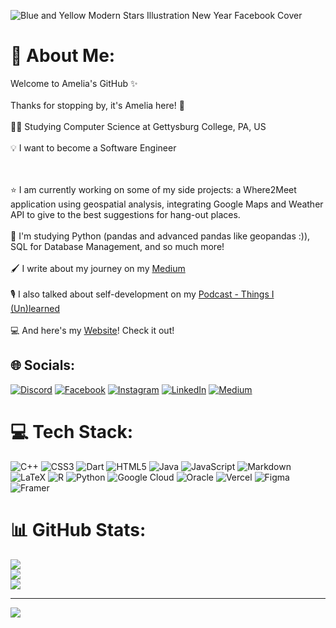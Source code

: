    ![Blue and Yellow Modern Stars Illustration New Year Facebook Cover](https://github.com/dntrAnh/dntrAnh/assets/130517596/dc9a86b7-5a7a-42bd-9054-31189eb8ef7e)

# 💫 About Me:
Welcome to Amelia's GitHub ✨<br><br>Thanks for stopping by, it's Amelia here! 👻
<br><br>👩‍💻 Studying Computer Science at Gettysburg College, PA, US
<br><br>💡 I want to become a Software Engineer

<br><br>⭐️ I am currently working on some of my side projects: a Where2Meet application using geospatial analysis, integrating Google Maps and Weather API to give to the best suggestions for hang-out places. 
<br><br>🫠 I'm studying Python (pandas and advanced pandas like geopandas :)), SQL for Database Management, and so much more! 
<br><br>🖌️ I write about my journey on my [Medium](https://medium.com/@dntramanh19)
<br><br>🎙️ I also talked about self-development on my [Podcast - Things I (Un)learned](https://podcasters.spotify.com/pod/show/things-i-unlearned)
<br><br>💻 And here's my [Website](https://ameliado.framer.website)! Check it out!


## 🌐 Socials:
[![Discord](https://img.shields.io/badge/Discord-%237289DA.svg?logo=discord&logoColor=white)](https://discord.gg/kukumber1910) [![Facebook](https://img.shields.io/badge/Facebook-%231877F2.svg?logo=Facebook&logoColor=white)](https://facebook.com/itskukumber/) [![Instagram](https://img.shields.io/badge/Instagram-%23E4405F.svg?logo=Instagram&logoColor=white)](https://instagram.com/trammmanh_) [![LinkedIn](https://img.shields.io/badge/LinkedIn-%230077B5.svg?logo=linkedin&logoColor=white)](https://linkedin.com/in/amelia-do) [![Medium](https://img.shields.io/badge/Medium-12100E?logo=medium&logoColor=white)](https://medium.com/@dntramanh19) 

# 💻 Tech Stack:
![C++](https://img.shields.io/badge/c++-%2300599C.svg?style=for-the-badge&logo=c%2B%2B&logoColor=white) ![CSS3](https://img.shields.io/badge/css3-%231572B6.svg?style=for-the-badge&logo=css3&logoColor=white) ![Dart](https://img.shields.io/badge/dart-%230175C2.svg?style=for-the-badge&logo=dart&logoColor=white) ![HTML5](https://img.shields.io/badge/html5-%23E34F26.svg?style=for-the-badge&logo=html5&logoColor=white) ![Java](https://img.shields.io/badge/java-%23ED8B00.svg?style=for-the-badge&logo=openjdk&logoColor=white) ![JavaScript](https://img.shields.io/badge/javascript-%23323330.svg?style=for-the-badge&logo=javascript&logoColor=%23F7DF1E) ![Markdown](https://img.shields.io/badge/markdown-%23000000.svg?style=for-the-badge&logo=markdown&logoColor=white) ![LaTeX](https://img.shields.io/badge/latex-%23008080.svg?style=for-the-badge&logo=latex&logoColor=white) ![R](https://img.shields.io/badge/r-%23276DC3.svg?style=for-the-badge&logo=r&logoColor=white) ![Python](https://img.shields.io/badge/python-3670A0?style=for-the-badge&logo=python&logoColor=ffdd54) ![Google Cloud](https://img.shields.io/badge/GoogleCloud-%234285F4.svg?style=for-the-badge&logo=google-cloud&logoColor=white) ![Oracle](https://img.shields.io/badge/Oracle-F80000?style=for-the-badge&logo=oracle&logoColor=white) ![Vercel](https://img.shields.io/badge/vercel-%23000000.svg?style=for-the-badge&logo=vercel&logoColor=white) ![Figma](https://img.shields.io/badge/figma-%23F24E1E.svg?style=for-the-badge&logo=figma&logoColor=white) ![Framer](https://img.shields.io/badge/Framer-black?style=for-the-badge&logo=framer&logoColor=blue)
# 📊 GitHub Stats:
![](https://github-readme-stats.vercel.app/api?username=dntrAnh&theme=monokai&hide_border=false&include_all_commits=false&count_private=false)<br/>
![](https://github-readme-streak-stats.herokuapp.com/?user=dntrAnh&theme=monokai&hide_border=false)<br/>
![](https://github-readme-stats.vercel.app/api/top-langs/?username=dntrAnh&theme=monokai&hide_border=false&include_all_commits=false&count_private=false&layout=compact)

---
[![](https://visitcount.itsvg.in/api?id=dntrAnh&icon=5&color=0)](https://visitcount.itsvg.in)

